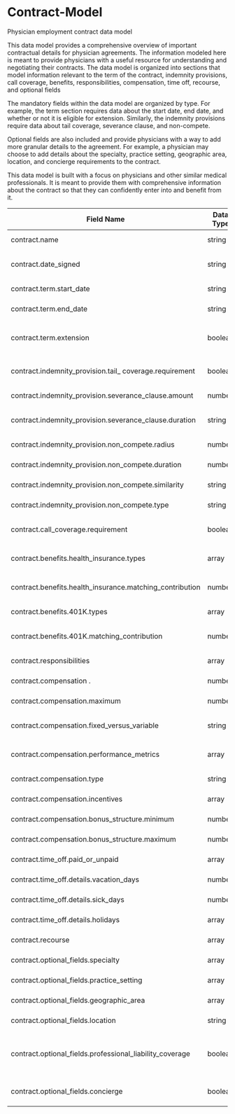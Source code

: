 # Contract-Model
Physician employment contract data model

This data model provides a comprehensive overview of important contractual details for physician agreements. The information modeled here is meant to provide physicians with a useful resource for understanding and negotiating their contracts. The data model is organized into sections that model information relevant to the term of the contract, indemnity provisions, call coverage, benefits, responsibilities, compensation, time off, recourse, and optional fields

The mandatory fields within the data model are organized by type. For example, the term section requires data about the start date, end date, and whether or  not it is eligible for extension. Similarly, the indemnity provisions require data about tail coverage, severance clause, and non-compete.

Optional fields are also included and provide physicians with a way to add more granular details to the agreement. For example, a physician may choose to add details about the specialty, practice setting, geographic area, location, and concierge requirements to the contract.

This data model is built with a focus on physicians and other similar medical professionals. It is meant to provide them with comprehensive information  about the contract so that they can confidently enter into and benefit from it.

Field Name | Data Type | Description | Example 
--- | --- | --- | ---
contract.name | string | Name of agreement | "Mike Smith Physician Agreement"
contract.date_signed | string | Date agreement was signed | "August 1, 2021"
contract.term.start_date | string | Start date of agreement | "August 1, 2021" 
contract.term.end_date | string | End date of agreement | "August 1, 2022" 
contract.term.extension | boolean | Whether or not agreement can be extended | true   
contract.indemnity_provision.tail_ coverage.requirement | boolean | Whether tail coverage is required |  true 
contract.indemnity_provision.severance_clause.amount | number | Severance clause amount | 1000 
contract.indemnity_provision.severance_clause.duration | string | Severance clause duration | 6 
contract.indemnity_provision.non_compete.radius | number | Radius of non-compete | 50  
contract.indemnity_provision.non_compete.duration | number  | Duration of non-compete | 12 
contract.indemnity_provision.non_compete.similarity | string | Similarity of non-compete |  "Family Practice" 
contract.indemnity_provision.non_compete.type | string | Type of non-compete | "Exclusive" 
contract.call_coverage.requirement | boolean | Whether call coverage is required | false 
contract.benefits.health_insurance.types | array | List of health insurance types | [" HMO","PPO","POS","etc."] 
contract.benefits.health_insurance.matching_contribution | number | Amount of matching contribution | 50 
contract.benefits.401K.types | array | List of 401k types | ["Traditional", "Roth", "Etc."] 
contract.benefits.401K.matching_contribution | number | Amount of matching contribution | 100 
contract.responsibilities | array | List of responsibilities | [list_of_responsibilities] 
contract.compensation . | number | Minimum compensation | 40000 
contract.compensation.maximum | number | Maximum compensation | 80000 
contract.compensation.fixed_versus_variable | string | Fixed or variable compensation | "Fixed" 
contract.compensation.performance_metrics| array | List of performance metrics | [list_of_performance_metrics] 
contract.compensation.type | string | Type of compensation | "Fee-for-Service" 
contract.compensation.incentives | array | List of incentives | [list _of_incentives] 
contract.compensation.bonus_structure.minimum | number | Minimum bonus | 5000 
contract.compensation.bonus_structure.maximum | number | Maximum bonus | 10000 
contract.time_off.paid_or_unpaid | array | Paid or unpaid time off |["paid","unpaid "] 
contract.time_off.details.vacation_days | number | Vacation days available | number 
contract.time_off.details.sick_days | number | Sick  days available | number 
contract.time_off.details.holidays | array | List of holidays | [list_of_holidays] 
contract.recourse | array | List of recourse | [list_of_recourse]
contract.optional_fields.specialty | array | List of specialties | [list_of_specialties]
contract.optional_fields.practice_setting | array | Setting of practice | ["academic","hospital","office_based","community","urgent_care"] 
contract.optional_fields.geographic_area | array | Geographic area | ["urban","suburban","rural"] 
contract.optional_fields.location | string | Location of practice | "Smithtown, TX"
contract.optional_fields.professional_liability_coverage | boolean | Whether professional liability coverage is required | true
contract.optional_fields.concierge | boolean | Whether concierge is available | false
